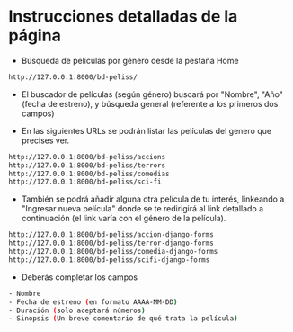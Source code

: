 # Instrucciones detalladas de la página

- Búsqueda de películas por género desde la pestaña Home
```bash
http://127.0.0.1:8000/bd-peliss/
```

- El buscador de películas (según género) buscará por "Nombre", "Año" (fecha de estreno), y búsqueda general (referente a los primeros dos campos)

- En las siguientes URLs se podrán listar las películas del genero que precises ver.
```bash
http://127.0.0.1:8000/bd-peliss/accions
http://127.0.0.1:8000/bd-peliss/terrors
http://127.0.0.1:8000/bd-peliss/comedias
http://127.0.0.1:8000/bd-peliss/sci-fi
```

- También se podrá añadir alguna otra película de tu interés, linkeando a "Ingresar nueva película" donde se te redirigirá al link detallado a continuación (el link varía con el género de la película).
```bash
http://127.0.0.1:8000/bd-peliss/accion-django-forms
http://127.0.0.1:8000/bd-peliss/terror-django-forms
http://127.0.0.1:8000/bd-peliss/comedia-django-forms
http://127.0.0.1:8000/bd-peliss/scifi-django-forms
```

- Deberás completar los campos
```bash
- Nombre
- Fecha de estreno (en formato AAAA-MM-DD)
- Duración (solo aceptará números)
- Sinopsis (Un breve comentario de qué trata la película)
```